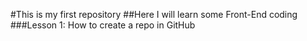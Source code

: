 
#This is my first repository
##Here I will learn some Front-End coding
###Lesson 1:
How to create a repo in GitHub






